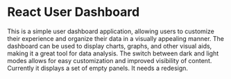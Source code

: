 # React User Dashboard
This is a simple user dashboard application, allowing users to customize their experience and organize their data in a visually appealing manner. The dashboard can be used to display charts, graphs, and other visual aids, making it a great tool for data analysis. The switch between dark and light modes allows for easy customization and improved visibility of content. Currently it displays a set of empty panels. It needs a redesign. 
